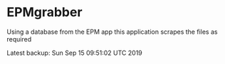 # EPMgrabber
Using a database from the EPM app this application scrapes the files as required


Latest backup: Sun Sep 15 09:51:02 UTC 2019
